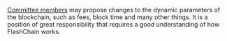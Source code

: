 [Committee members](introduction/committee) may propose changes to the dynamic parameters of the blockchain, such as fees, block time and many other things. It is a position of great responsibility that requires a good understanding of how FlashChain works.